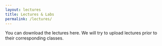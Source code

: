```yaml
---
layout: lectures
title: Lectures & Labs
permalink: /lectures/
---
```

You can download the lectures here. We will try to upload lectures prior to their corresponding classes.
